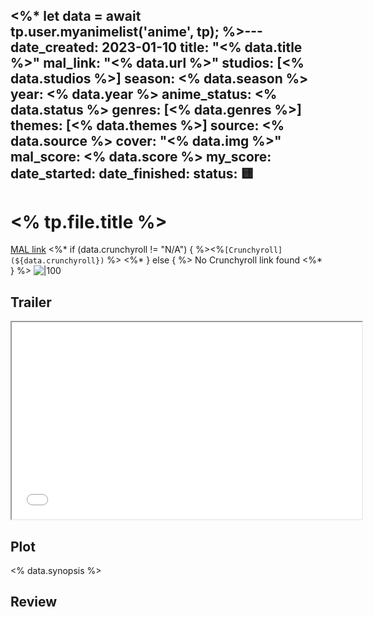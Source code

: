 <%*
let data = await tp.user.myanimelist('anime', tp);
%>---
date_created: 2023-01-10
title: "<% data.title %>"
mal_link: "<% data.url %>"
studios: [<% data.studios %>]
season: <% data.season %>
year: <% data.year %>
anime_status: <% data.status %>
genres: [<% data.genres %>]
themes: [<% data.themes %>]
source: <% data.source %>
cover: "<% data.img %>"
mal_score: <% data.score %>
my_score: 
date_started:
date_finished:
status: 🟨
---
# <% tp.file.title %>
[MAL link](<% data.url %>)
<%* if (data.crunchyroll != "N/A") { %><%`[Crunchyroll](${data.crunchyroll})` %>
<%* } else { %>
No Crunchyroll link found
<%* } %>
![|100](<% data.img %>)

## Trailer
<iframe height=315 width=560 src="<% data.trailer_embed %>"></iframe>


## Plot
<% data.synopsis %>

## Review

